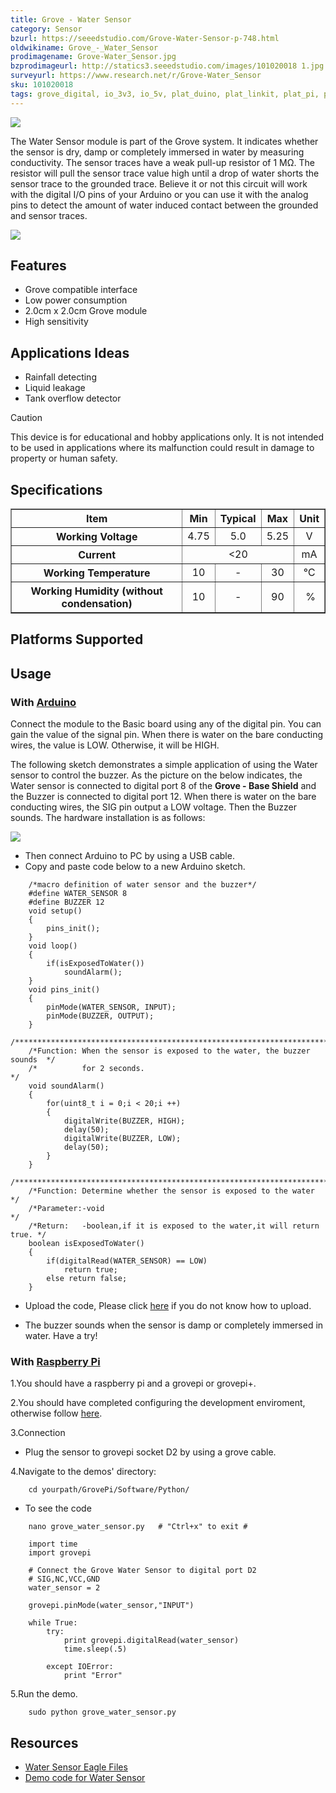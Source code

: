 ```yaml
---
title: Grove - Water Sensor
category: Sensor
bzurl: https://seeedstudio.com/Grove-Water-Sensor-p-748.html
oldwikiname: Grove_-_Water_Sensor
prodimagename: Grove-Water_Sensor.jpg
bzprodimageurl: http://statics3.seeedstudio.com/images/101020018 1.jpg
surveyurl: https://www.research.net/r/Grove-Water_Sensor
sku: 101020018
tags: grove_digital, io_3v3, io_5v, plat_duino, plat_linkit, plat_pi, plat_bbg
---
```


![](/assets/Grove-Water_Sensor/img/Grove-Water_Sensor.jpg)

The Water Sensor module is part of the Grove system. It indicates whether the sensor is dry, damp or completely immersed in water by measuring conductivity. The sensor traces have a weak pull-up resistor of 1 MΩ. The resistor will pull the sensor trace value high until a drop of water shorts the sensor trace to the grounded trace. Believe it or not this circuit will work with the digital I/O pins of your Arduino or you can use it with the analog pins to detect the amount of water induced contact between the grounded and sensor traces.

[![](/assets/common/Get_One_Now_Banner.png)](https://www.seeedstudio.com/Grove-Water-Sensor-p-748.html)


Features
--------

-   Grove compatible interface
-   Low power consumption
-   2.0cm x 2.0cm Grove module
-   High sensitivity

Applications Ideas
------------------

-   Rainfall detecting
-   Liquid leakage
-   Tank overflow detector

<div class="admonition caution">
<p class="admonition-title">Caution</p>
This device is for educational and hobby applications only. It is not intended to be used in applications where its malfunction could result in damage to property or human safety.
</div>

Specifications
-------------

<table border="1" cellspacing="0" width="80%">
<tr>
<th scope="col">
Item
</th>
<th scope="col">
Min
</th>
<th scope="col">
Typical
</th>
<th scope="col">
Max
</th>
<th scope="col">
Unit
</th>
</tr>
<tr align="center">
<th scope="row">
Working Voltage
</th>
<td>
4.75
</td>
<td>
5.0
</td>
<td>
5.25
</td>
<td>
V
</td>
</tr>
<tr align="center">
<th scope="row">
Current
</th>
<td colspan="3">
&lt;20
</td>
<td>
mA
</td>
</tr>
<tr align="center">
<th scope="row">
Working Temperature
</th>
<td>
10
</td>
<td>
-
</td>
<td>
30
</td>
<td>
℃
</td>
</tr>
<tr align="center">
<th scope="row">
Working Humidity (without condensation)
</th>
<td>
10
</td>
<td>
-
</td>
<td>
90
</td>
<td>
 %
</td>
</tr>
</table>

Platforms Supported
-------------------

Usage
-----

### With [Arduino](/Arduino "Arduino")

Connect the module to the Basic board using any of the digital pin. You can gain the value of the signal pin. When there is water on the bare conducting wires, the value is LOW. Otherwise, it will be HIGH.

The following sketch demonstrates a simple application of using the Water sensor to control the buzzer. As the picture on the below indicates, the Water sensor is connected to digital port 8 of the **Grove - Base Shield** and the Buzzer is connected to digital port 12. When there is water on the bare conducting wires, the SIG pin output a LOW voltage. Then the Buzzer sounds. The hardware installation is as follows:

![](/assets/Grove-Water_Sensor/img/Water_Buzzer.jpg)

-   Then connect Arduino to PC by using a USB cable.
-   Copy and paste code below to a new Arduino sketch.

```
    /*macro definition of water sensor and the buzzer*/
    #define WATER_SENSOR 8
    #define BUZZER 12
    void setup()
    {
        pins_init();
    }
    void loop()
    {
        if(isExposedToWater())
            soundAlarm();
    }
    void pins_init()
    {
        pinMode(WATER_SENSOR, INPUT);
        pinMode(BUZZER, OUTPUT);
    }
    /************************************************************************/
    /*Function: When the sensor is exposed to the water, the buzzer sounds  */
    /*          for 2 seconds.                                              */
    void soundAlarm()
    {
        for(uint8_t i = 0;i < 20;i ++)
        {
            digitalWrite(BUZZER, HIGH);
            delay(50);
            digitalWrite(BUZZER, LOW);
            delay(50);
        }
    }
    /************************************************************************/
    /*Function: Determine whether the sensor is exposed to the water        */
    /*Parameter:-void                                                       */
    /*Return:   -boolean,if it is exposed to the water,it will return true. */
    boolean isExposedToWater()
    {
        if(digitalRead(WATER_SENSOR) == LOW)
            return true;
        else return false;
    }
```

-   Upload the code, Please click [here](/Upload_Code) if you do not know how to upload.

-   The buzzer sounds when the sensor is damp or completely immersed in water. Have a try!

### With [Raspberry Pi](/GrovePiPlus "GrovePi+")

1.You should have a raspberry pi and a grovepi or grovepi+.

2.You should have completed configuring the development enviroment, otherwise follow [here](/GrovePiPlus#Introducing_the_GrovePi.2B).

3.Connection

-   Plug the sensor to grovepi socket D2 by using a grove cable.

4.Navigate to the demos' directory:
```
    cd yourpath/GrovePi/Software/Python/
```

-   To see the code
```
    nano grove_water_sensor.py   # "Ctrl+x" to exit #
```
```
    import time
    import grovepi

    # Connect the Grove Water Sensor to digital port D2
    # SIG,NC,VCC,GND
    water_sensor = 2

    grovepi.pinMode(water_sensor,"INPUT")

    while True:
        try:
            print grovepi.digitalRead(water_sensor)
            time.sleep(.5)

        except IOError:
            print "Error"
```

5.Run the demo.
```
    sudo python grove_water_sensor.py
```

Resources
---------

-   [Water Sensor Eagle Files](/assets/Grove-Water_Sensor/res/Water_sensor.zip)
-   [Demo code for Water Sensor](https://github.com/Seeed-Studio/Grove_Water_Sensor)



<!-- This Markdown file was created from http://www.seeedstudio.com/wiki/Grove_-_Water_Sensor -->
